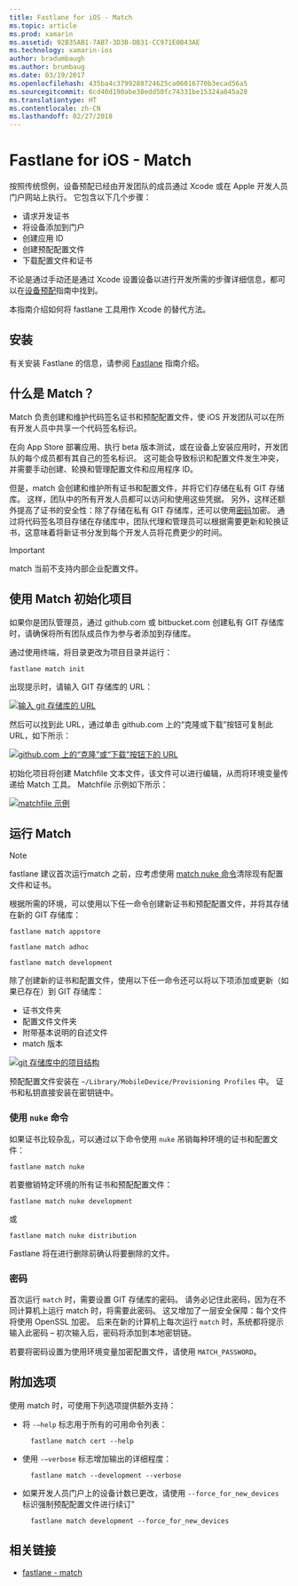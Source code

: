 ```yaml
---
title: Fastlane for iOS - Match
ms.topic: article
ms.prod: xamarin
ms.assetid: 92B35AB1-7AB7-3D3B-DB31-CC971E0B43AE
ms.technology: xamarin-ios
author: bradumbaugh
ms.author: brumbaug
ms.date: 03/19/2017
ms.openlocfilehash: 435ba4c3799288724625ca06016770b3ecad56a5
ms.sourcegitcommit: 6cd40d190abe38edd50fc74331be15324a845a28
ms.translationtype: HT
ms.contentlocale: zh-CN
ms.lasthandoff: 02/27/2018
---
```

# <a name="fastlane-for-ios---match"></a>Fastlane for iOS - Match

按照传统惯例，设备预配已经由开发团队的成员通过 Xcode 或在 Apple 开发人员门户网站上执行。 它包含以下几个步骤：

- 请求开发证书
- 将设备添加到门户
- 创建应用 ID
- 创建预配配置文件
- 下载配置文件和证书

不论是通过手动还是通过 Xcode 设置设备以进行开发所需的步骤详细信息，都可以在[设备预配](~/ios/get-started/installation/device-provisioning/index.md)指南中找到。

本指南介绍如何将 fastlane 工具用作 Xcode 的替代方法。

## <a name="installation"></a>安装

有关安装 Fastlane 的信息，请参阅 [Fastlane](~/ios/deploy-test/provisioning/fastlane/index.md#Installation) 指南介绍。

<a name="whatismatch" />

## <a name="what-is-match"></a>什么是 Match？

Match 负责创建和维护代码签名证书和预配配置文件，使 iOS 开发团队可以在所有开发人员中共享一个代码签名标识。

在向 App Store 部署应用、执行 beta 版本测试，或在设备上安装应用时，开发团队的每个成员都有其自己的签名标识。 这可能会导致标识和配置文件发生冲突，并需要手动创建、轮换和管理配置文件和应用程序 ID。

但是，match 会创建和维护所有证书和配置文件，并将它们存储在私有 GIT 存储库。 这样，团队中的所有开发人员都可以访问和使用这些凭据。 另外，这样还额外提高了证书的安全性：除了存储在私有 GIT 存储库，还可以使用[密码](#passphrase)加密。 通过将代码签名项目存储在存储库中，团队代理和管理员可以根据需要更新和轮换证书，这意味着将新证书分发到每个开发人员将花费更少的时间。

> [!IMPORTANT]
> match 当前不支持内部企业配置文件。

<a name="initializing" />

## <a name="initializing-your-project-with-match"></a>使用 Match 初始化项目

如果你是团队管理员，通过 github.com 或 bitbucket.com 创建私有 GIT 存储库时，请确保将所有团队成员作为参与者添加到存储库。

通过使用终端，将目录更改为项目目录并运行：

    fastlane match init

出现提示时，请输入 GIT 存储库的 URL：

 [ ![](match-images/fastlane-image7.png "输入 git 存储库的 URL")](match-images/fastlane-image7.png)

然后可以找到此 URL，通过单击 github.com 上的“克隆或下载”按钮可复制此 URL，如下所示：

[ ![](match-images/fastlane-image6.png "github.com 上的“克隆”或“下载”按钮下的 URL")](match-images/fastlane-image6.png)

初始化项目将创建 Matchfile 文本文件，该文件可以进行编辑，从而将环境变量传递给 Match 工具。 Matchfile 示例如下所示：

[ ![](match-images/fastlane-image8.png "matchfile 示例")](match-images/fastlane-image8.png)

<a name="running" />

## <a name="running-match"></a>运行 Match

> [!NOTE]
> fastlane 建议首次运行match 之前，应考虑使用 [match nuke 命令](#using)清除现有配置文件和证书。

根据所需的环境，可以使用以下任一命令创建新证书和预配配置文件，并将其存储在新的 GIT 存储库：

    fastlane match appstore

    fastlane match adhoc

    fastlane match development

除了创建新的证书和配置文件，使用以下任一命令还可以将以下项添加或更新（如果已存在）到 GIT 存储库：

- 证书文件夹
- 配置文件文件夹
- 附带基本说明的自述文件
- match 版本

[ ![](match-images/fastlane-image9.png "git 存储库中的项目结构")](match-images/fastlane-image9.png)

预配配置文件安装在 `~/Library/MobileDevice/Provisioning Profiles` 中。 证书和私钥直接安装在密钥链中。

<a name="using" />

### <a name="using-the-nuke-command"></a>使用 `nuke` 命令

如果证书比较杂乱，可以通过以下命令使用 `nuke` 吊销每种环境的证书和配置文件：

    fastlane match nuke

若要撤销特定环境的所有证书和预配配置文件：

    fastlane match nuke development

 或

    fastlane match nuke distribution

Fastlane 将在进行删除前确认将要删除的文件。

<a name="passphrase" />

### <a name="passphrase"></a>密码

首次运行 `match` 时，需要设置 GIT 存储库的密码。 请务必记住此密码，因为在不同计算机上运行 match 时，将需要此密码。 这又增加了一层安全保障：每个文件将使用 OpenSSL 加密。 后来在新的计算机上每次运行 `match` 时，系统都将提示输入此密码 – 初次输入后，密码将添加到本地密钥链。

若要将密码设置为使用环境变量加密配置文件，请使用 `MATCH_PASSWORD`。

<a name="options" />

## <a name="additional-options"></a>附加选项

使用 match 时，可使用下列选项提供额外支持：

- 将 `-–help` 标志用于所有的可用命令列表：

        fastlane match cert --help

- 使用 `-–verbose` 标志增加输出的详细程度：

        fastlane match --development --verbose

- 如果开发人员门户上的设备计数已更改，请使用 `--force_for_new_devices` 标识强制预配配置文件进行续订”

        fastlane match development --force_for_new_devices

## <a name="related-links"></a>相关链接

- [fastlane - match](https://github.com/fastlane/fastlane/blob/master/match/README.md)
